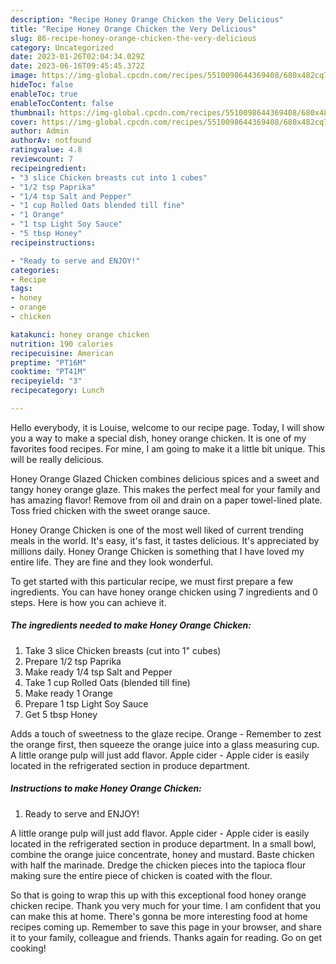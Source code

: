 ```yaml
---
description: "Recipe Honey Orange Chicken the Very Delicious"
title: "Recipe Honey Orange Chicken the Very Delicious"
slug: 86-recipe-honey-orange-chicken-the-very-delicious
category: Uncategorized
date: 2023-01-26T02:04:34.029Z
date: 2023-06-16T09:45:45.372Z
image: https://img-global.cpcdn.com/recipes/5510098644369408/680x482cq70/honey-orange-chicken-recipe-main-photo.jpg
hideToc: false
enableToc: true
enableTocContent: false
thumbnail: https://img-global.cpcdn.com/recipes/5510098644369408/680x482cq70/honey-orange-chicken-recipe-main-photo.jpg
cover: https://img-global.cpcdn.com/recipes/5510098644369408/680x482cq70/honey-orange-chicken-recipe-main-photo.jpg
author: Admin
authorAv: notfound
ratingvalue: 4.8
reviewcount: 7
recipeingredient:
- "3 slice Chicken breasts cut into 1 cubes"
- "1/2 tsp Paprika"
- "1/4 tsp Salt and Pepper"
- "1 cup Rolled Oats blended till fine"
- "1 Orange"
- "1 tsp Light Soy Sauce"
- "5 tbsp Honey"
recipeinstructions:

- "Ready to serve and ENJOY!"
categories:
- Recipe
tags:
- honey
- orange
- chicken

katakunci: honey orange chicken 
nutrition: 190 calories
recipecuisine: American
preptime: "PT16M"
cooktime: "PT41M"
recipeyield: "3"
recipecategory: Lunch

---
```



Hello everybody, it is Louise, welcome to our recipe page. Today, I will show you a way to make a special dish, honey orange chicken. It is one of my favorites food recipes. For mine, I am going to make it a little bit unique. This will be really delicious.

Honey Orange Glazed Chicken combines delicious spices and a sweet and tangy honey orange glaze. This makes the perfect meal for your family and has amazing flavor! Remove from oil and drain on a paper towel-lined plate. Toss fried chicken with the sweet orange sauce.

Honey Orange Chicken is one of the most well liked of current trending meals in the world. It's easy, it's fast, it tastes delicious. It's appreciated by millions daily. Honey Orange Chicken is something that I have loved my entire life. They are fine and they look wonderful.


To get started with this particular recipe, we must first prepare a few ingredients. You can have honey orange chicken using 7 ingredients and 0 steps. Here is how you can achieve it.

<!--inarticleads1-->

##### The ingredients needed to make Honey Orange Chicken:

1. Take 3 slice Chicken breasts (cut into 1&#34; cubes)
1. Prepare 1/2 tsp Paprika
1. Make ready 1/4 tsp Salt and Pepper
1. Take 1 cup Rolled Oats (blended till fine)
1. Make ready 1 Orange
1. Prepare 1 tsp Light Soy Sauce
1. Get 5 tbsp Honey


Adds a touch of sweetness to the glaze recipe. Orange - Remember to zest the orange first, then squeeze the orange juice into a glass measuring cup. A little orange pulp will just add flavor. Apple cider - Apple cider is easily located in the refrigerated section in produce department. 

<!--inarticleads2-->

##### Instructions to make Honey Orange Chicken:


1. Ready to serve and ENJOY!

A little orange pulp will just add flavor. Apple cider - Apple cider is easily located in the refrigerated section in produce department. In a small bowl, combine the orange juice concentrate, honey and mustard. Baste chicken with half the marinade. Dredge the chicken pieces into the tapioca flour making sure the entire piece of chicken is coated with the flour. 

So that is going to wrap this up with this exceptional food honey orange chicken recipe. Thank you very much for your time. I am confident that you can make this at home. There's gonna be more interesting food at home recipes coming up. Remember to save this page in your browser, and share it to your family, colleague and friends. Thanks again for reading. Go on get cooking!
